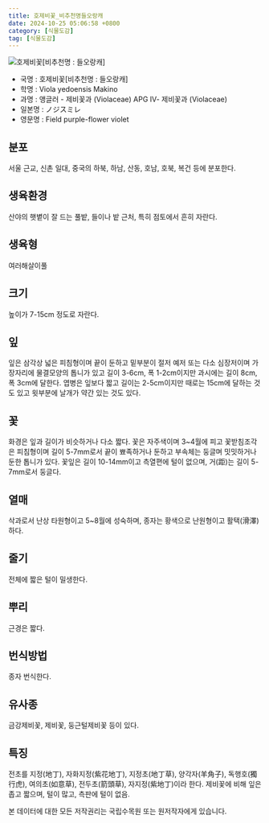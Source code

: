 ```yaml
---
title: 호제비꽃_비추천명들오랑캐
date: 2024-10-25 05:06:58 +0800
category: [식물도감]
tag: [식물도감]
---
```




![호제비꽃[비추천명 : 들오랑캐]](/fileUpload/plants/basic/Violaceae/Viola/13741/1_th2.JPG)
- 국명 : 호제비꽃[비추천명 : 들오랑캐]
- 학명 : Viola yedoensis Makino
- 과명 : 앵글러 - 제비꽃과 (Violaceae) APG Ⅳ- 제비꽃과 (Violaceae)
- 일본명 : ノジスミレ
- 영문명 : Field purple-flower violet


## 분포
서울 근교, 신촌 일대, 중국의 하북, 하남, 산동, 호남, 호북, 복건 등에 분포한다.
## 생육환경
산야의 햇볕이 잘 드는 풀밭, 들이나 밭 근처, 특히 점토에서 흔히 자란다.
## 생육형
여러해살이풀 
## 크기
높이가 7-15cm 정도로 자란다.
## 잎
잎은 삼각상 넓은 피침형이며 끝이 둔하고 밑부분이 절저 예저 또는 다소 심장저이며 가장자리에 물결모양의 톱니가 있고 길이 3-6cm, 폭 1-2cm이지만 과시에는 길이 8cm, 폭 3cm에 달한다. 엽병은 잎보다 짧고 길이는 2-5cm이지만 때로는 15cm에 달하는 것도 있고 윗부분에 날개가 약간 있는 것도 있다.
## 꽃
화경은 잎과 길이가 비슷하거나 다소 짧다. 꽃은 자주색이며 3~4월에 피고 꽃받침조각은 피침형이며 길이 5-7mm로서 끝이 뾰족하거나 둔하고 부속체는 둥글며 밋밋하거나 둔한 톱니가 있다. 꽃잎은 길이 10-14mm이고 측열편에 털이 없으며, 거(距)는 길이 5-7mm로서 둥글다.
## 열매
삭과로서 난상 타원형이고 5~8월에 성숙하며, 종자는 황색으로 난원형이고 활택(滑澤)하다.
## 줄기
전체에 짧은 털이 밀생한다.
## 뿌리
근경은 짧다.
## 번식방법
종자 번식한다.
## 유사종
금강제비꽃, 제비꽃, 둥근털제비꽃 등이 있다.
## 특징
전초를 지정(地丁), 자화지정(紫花地丁), 지정초(地丁草), 양각자(羊角子), 독행호(獨行虎), 여의초(如意草), 전두초(箭頭草), 자지정(紫地丁)이라 한다.제비꽃에 비해 잎은 좁고 짧으며, 털이 많고, 측판에 털이 없음.






본 데이터에 대한 모든 저작권리는 국립수목원 또는 원저작자에게 있습니다.
